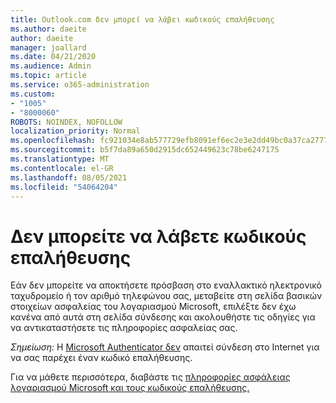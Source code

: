 ```yaml
---
title: Outlook.com δεν μπορεί να λάβει κωδικούς επαλήθευσης
ms.author: daeite
author: daeite
manager: joallard
ms.date: 04/21/2020
ms.audience: Admin
ms.topic: article
ms.service: o365-administration
ms.custom:
- "1005"
- "8000060"
ROBOTS: NOINDEX, NOFOLLOW
localization_priority: Normal
ms.openlocfilehash: fc921034e8ab577729efb8091ef6ec2e3e2dd49bc0a37ca27771b68756260c32
ms.sourcegitcommit: b5f7da89a650d2915dc652449623c78be6247175
ms.translationtype: MT
ms.contentlocale: el-GR
ms.lasthandoff: 08/05/2021
ms.locfileid: "54064204"
---
```

# <a name="cant-get-verification-codes"></a>Δεν μπορείτε να λάβετε κωδικούς επαλήθευσης

Εάν δεν μπορείτε να αποκτήσετε πρόσβαση στο εναλλακτικό ηλεκτρονικό [](https://account.microsoft.com/security) ταχυδρομείο ή τον  αριθμό τηλεφώνου σας, μεταβείτε στη σελίδα βασικών στοιχείων ασφαλείας του λογαριασμού Microsoft, επιλέξτε δεν έχω κανένα από αυτά στη σελίδα σύνδεσης και ακολουθήστε τις οδηγίες για να αντικαταστήσετε τις πληροφορίες ασφαλείας σας.

*Σημείωση:* Η [Microsoft Authenticator δεν](https://go.microsoft.com/fwlink/?linkid=2016117) απαιτεί σύνδεση στο Internet για να σας παρέχει έναν κωδικό επαλήθευσης.

Για να μάθετε περισσότερα, διαβάστε τις [πληροφορίες ασφάλειας λογαριασμού Microsoft και τους κωδικούς επαλήθευσης.](https://support.microsoft.com/help/12428/)